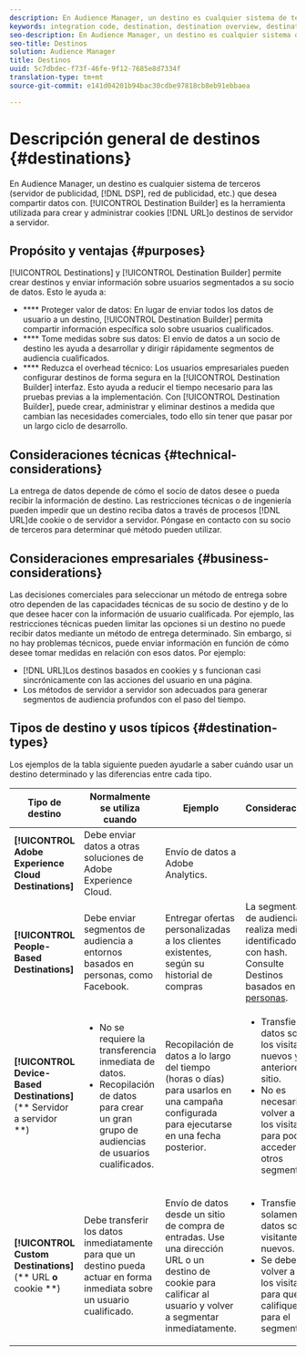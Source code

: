 ```yaml
---
description: En Audience Manager, un destino es cualquier sistema de terceros (servidor de publicidad, DSP, red de publicidad, etc.) que desea compartir datos con. El Generador de destinos es la herramienta que se utiliza para crear y administrar destinos de cookie, URL o servidor a servidor.
keywords: integration code, destination, destination overview, destination, destination, destination, destination, destination, destination, destination, destination, destination, destination, destination
seo-description: En Audience Manager, un destino es cualquier sistema de terceros (servidor de publicidad, DSP, red de publicidad, etc.) que desea compartir datos con. El Generador de destinos es la herramienta que se utiliza para crear y administrar destinos de cookie, URL o servidor a servidor.
seo-title: Destinos
solution: Audience Manager
title: Destinos
uuid: 5c7dbdec-f73f-46fe-9f12-7685e8d7334f
translation-type: tm+mt
source-git-commit: e141d04201b94bac30cdbe97818cb8eb91ebbaea

---
```



# Descripción general de destinos {#destinations}

En Audience Manager, un destino es cualquier sistema de terceros (servidor de publicidad, [!DNL DSP], red de publicidad, etc.) que desea compartir datos con. [!UICONTROL Destination Builder] es la herramienta utilizada para crear y administrar cookies [!DNL URL]o destinos de servidor a servidor.

## Propósito y ventajas {#purposes}

<!-- c_destinations.xml -->

[!UICONTROL Destinations] y [!UICONTROL Destination Builder] permite crear destinos y enviar información sobre usuarios segmentados a su socio de datos. Esto le ayuda a:

* **** Proteger valor de datos: En lugar de enviar todos los datos de usuario a un destino, [!UICONTROL Destination Builder] permita compartir información específica solo sobre usuarios cualificados.
* **** Tome medidas sobre sus datos: El envío de datos a un socio de destino les ayuda a desarrollar y dirigir rápidamente segmentos de audiencia cualificados.
* **** Reduzca el overhead técnico: Los usuarios empresariales pueden configurar destinos de forma segura en la [!UICONTROL Destination Builder] interfaz. Esto ayuda a reducir el tiempo necesario para las pruebas previas a la implementación. Con [!UICONTROL Destination Builder], puede crear, administrar y eliminar destinos a medida que cambian las necesidades comerciales, todo ello sin tener que pasar por un largo ciclo de desarrollo.

## Consideraciones técnicas {#technical-considerations}

<!-- destination-delivery-methods.xml -->

La entrega de datos depende de cómo el socio de datos desee o pueda recibir la información de destino. Las restricciones técnicas o de ingeniería pueden impedir que un destino reciba datos a través de procesos [!DNL URL]de cookie o de servidor a servidor. Póngase en contacto con su socio de terceros para determinar qué método pueden utilizar.

## Consideraciones empresariales {#business-considerations}

Las decisiones comerciales para seleccionar un método de entrega sobre otro dependen de las capacidades técnicas de su socio de destino y de lo que desee hacer con la información de usuario cualificada. Por ejemplo, las restricciones técnicas pueden limitar las opciones si un destino no puede recibir datos mediante un método de entrega determinado. Sin embargo, si no hay problemas técnicos, puede enviar información en función de cómo desee tomar medidas en relación con esos datos. Por ejemplo:

* [!DNL URL]Los destinos basados en cookies y s funcionan casi sincrónicamente con las acciones del usuario en una página.
* Los métodos de servidor a servidor son adecuados para generar segmentos de audiencia profundos con el paso del tiempo.

## Tipos de destino y usos típicos {#destination-types}

Los ejemplos de la tabla siguiente pueden ayudarle a saber cuándo usar un destino determinado y las diferencias entre cada tipo.

| Tipo de destino | Normalmente se utiliza cuando | Ejemplo | Consideraciones |
|--- |--- |--- |--- |
| **[!UICONTROL Adobe Experience Cloud Destinations]** | Debe enviar datos a otras soluciones de Adobe Experience Cloud. | Envío de datos a Adobe Analytics. |  |
| **[!UICONTROL People-Based Destinations]** | Debe enviar segmentos de audiencia a entornos basados en personas, como Facebook. | Entregar ofertas personalizadas a los clientes existentes, según su historial de compras | La segmentación de audiencia se realiza mediante identificadores con hash. Consulte Destinos basados en [personas](people-based-destinations-overview.md). |
| **[!UICONTROL Device-Based Destinations]**(** Servidor a servidor **) | <ul><li>No se requiere la transferencia inmediata de datos.</li><li>Recopilación de datos para crear un gran grupo de audiencias de usuarios cualificados.</li></ul> | Recopilación de datos a lo largo del tiempo (horas o días) para usarlos en una campaña configurada para ejecutarse en una fecha posterior. | <ul><li>Transfiere datos sobre los visitantes nuevos y anteriores al sitio. </li><li>No es necesario volver a ver a los visitantes para poder acceder a otros segmentos.</li></ul> |
| **[!UICONTROL Custom Destinations]**(** URL **o** cookie **) | Debe transferir los datos inmediatamente para que un destino pueda actuar en forma inmediata sobre un usuario cualificado. | Envío de datos desde un sitio de compra de entradas. Use una dirección URL o un destino de cookie para calificar al usuario y volver a segmentar inmediatamente. | <ul><li>Transfiere solamente datos sobre visitantes nuevos. </li><li>Se debe volver a ver a los visitantes para que califiquen para el segmento.</li></ul> |
